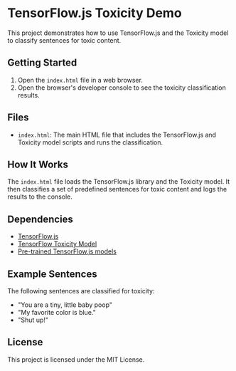 # TensorFlow.js Toxicity Demo

This project demonstrates how to use TensorFlow.js and the Toxicity model to classify sentences for toxic content.

## Getting Started

1. Open the `index.html` file in a web browser.
2. Open the browser's developer console to see the toxicity classification results.

## Files

- `index.html`: The main HTML file that includes the TensorFlow.js and Toxicity model scripts and runs the classification.

## How It Works

The `index.html` file loads the TensorFlow.js library and the Toxicity model. It then classifies a set of predefined sentences for toxic content and logs the results to the console.

## Dependencies

- [TensorFlow.js](https://cdn.jsdelivr.net/npm/@tensorflow/tfjs)
- [TensorFlow Toxicity Model](https://cdn.jsdelivr.net/npm/@tensorflow-models/toxicity)
- [Pre-trained TensorFlow.js models](https://github.com/tensorflow/tfjs-models)

## Example Sentences

The following sentences are classified for toxicity:

- "You are a tiny, little baby poop"
- "My favorite color is blue."
- "Shut up!"

## License

This project is licensed under the MIT License.